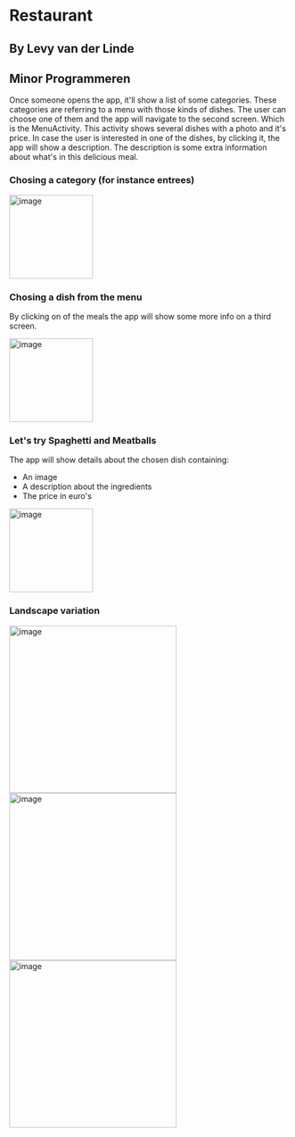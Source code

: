 # Restaurant
## By Levy van der Linde 
## Minor Programmeren

Once someone opens the app, it'll show a list of some categories. These categories are referring to a menu 
with those kinds of dishes.
The user can choose one of them and the app will navigate to the second screen. Which is the MenuActivity. 
This activity shows several dishes with a photo and it's price. In case the user is interested in one of the dishes, by clicking it, 
the app will show a description. The description is some extra information about what's in this delicious meal. 

### Chosing a category (for instance entrees)
<img width="150" alt="image" src="https://user-images.githubusercontent.com/47352487/58552703-58f5bd00-8213-11e9-9e91-0abbc52b2ba7.png">

### Chosing a dish from the menu
By clicking on of the meals the app will show some more info on a third screen.

<img width="150" alt="image" src="https://user-images.githubusercontent.com/47352487/58552785-86426b00-8213-11e9-930e-6ce49267262a.png">

### Let's try Spaghetti and Meatballs
The app will show details about the chosen dish containing:
- An image
- A description about the ingredients
- The price in euro's 

<img width="150" alt="image" src="https://user-images.githubusercontent.com/47352487/58552858-ad993800-8213-11e9-88dc-84c248acdda9.png">


### Landscape variation

<img width="300" alt="image" src="https://user-images.githubusercontent.com/47352487/58553259-c2c29680-8214-11e9-92b0-ae816c7d7db4.png">

<img width="300" alt="image" src="https://user-images.githubusercontent.com/47352487/58552981-ffda5900-8213-11e9-85ee-b69bafd91480.png">

<img width="300" alt="image" src="https://user-images.githubusercontent.com/47352487/58553222-a9b9e580-8214-11e9-9624-09fb6d39e4f9.png">


